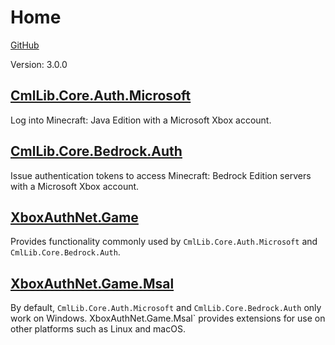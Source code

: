 # Home

[GitHub](https://github.com/CmlLib/CmlLib.Core.Auth.Microsoft)

Version: 3.0.0

## [CmlLib.Core.Auth.Microsoft](cmllib.core.auth.microsoft/README.md)

Log into Minecraft: Java Edition with a Microsoft Xbox account.

## [CmlLib.Core.Bedrock.Auth](cmllib.core.bedrock.auth.md)

Issue authentication tokens to access Minecraft: Bedrock Edition servers with a Microsoft Xbox account.

## [XboxAuthNet.Game](xboxauthnet.game/README.md)

Provides functionality commonly used by `CmlLib.Core.Auth.Microsoft` and `CmlLib.Core.Bedrock.Auth`.

## [XboxAuthNet.Game.Msal](xboxauthnet.game.msal/README.md)

By default, `CmlLib.Core.Auth.Microsoft` and `CmlLib.Core.Bedrock.Auth` only work on Windows. XboxAuthNet.Game.Msal\` provides extensions for use on other platforms such as Linux and macOS.
